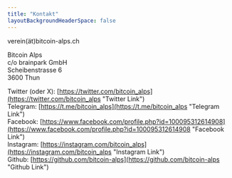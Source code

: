 ```yaml
---
title: "Kontakt"
layoutBackgroundHeaderSpace: false
---
```


verein(ät)bitcoin-alps.ch

Bitcoin Alps\
c/o brainpark GmbH\
Scheibenstrasse 6\
3600 Thun

Twitter (oder X): [https://twitter.com/bitcoin_alps](https://twitter.com/bitcoin_alps "Twitter Link")\
Telegram: [https://t.me/bitcoin_alps](https://t.me/bitcoin_alps "Telegram Link")\
Facebook: [https://www.facebook.com/profile.php?id=100095312614908](https://www.facebook.com/profile.php?id=100095312614908 "Facebook Link")\
Instagram: [https://instagram.com/bitcoin_alps](https://instagram.com/bitcoin_alps "Instagram Link")\
Github: [https://github.com/bitcoin-alps](https://github.com/bitcoin-alps "Github Link")
